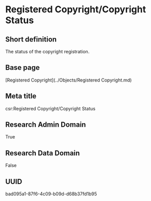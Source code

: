 # Registered Copyright/Copyright Status
## Short definition
The status of the copyright registration.
## Base page
[Registered Copyright](../Objects/Registered Copyright.md)
## Meta title
csr:Registered Copyright/Copyright Status
## Research Admin Domain
True
## Research Data Domain
False
## UUID
bad095a1-87f6-4c09-b09d-d68b37fd1b95
